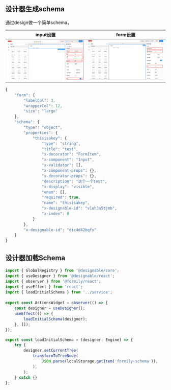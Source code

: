 ## 设计器生成schema

通过design做一个简单schema，


| input设置                                                | form设置                                                 |
| -------------------------------------------------------- | -------------------------------------------------------- |
| ![1732693658779](images/02_保存schema/1732693658779.png) | ![1732693414207](images/02_保存schema/1732693414207.png) |

```javascript
{
	"form": {
		"labelCol": 3,
		"wrapperCol": 12,
		"size": "large"
	},
	"schema": {
		"type": "object",
		"properties": {
			"thisisakey": {
				"type": "string",
				"title": "test",
				"x-decorator": "FormItem",
				"x-component": "Input",
				"x-validator": [],
				"x-component-props": {},
				"x-decorator-props": {},
				"description": "这个一个test",
				"x-display": "visible",
				"enum": [],
				"required": true,
				"name": "thisisakey",
				"x-designable-id": "v1uh3a5tjmb",
				"x-index": 0
			}
		},
		"x-designable-id": "dic4d42bqfx"
	}
}
```


## 设计器加载Schema

```javascript
import { GlobalRegistry } from '@designable/core';
import { useDesigner } from '@designable/react';
import { observer } from '@formily/react';
import { useEffect } from 'react';
import { loadInitialSchema } from '../service';

export const ActionsWidget = observer(() => {
    const designer = useDesigner();
    useEffect(() => {
        loadInitialSchema(designer);
    }, []);
});
```

```javascript
export const loadInitialSchema = (designer: Engine) => {
    try {
        designer.setCurrentTree(
            transformToTreeNode(
                JSON.parse(localStorage.getItem('formily-schema')),
            ),
        );
    } catch {}
};
```
